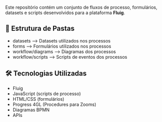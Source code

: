 Este repositório contém um conjunto de fluxos de processo, formulários, datasets e scripts desenvolvidos para a plataforma **Fluig**.
## 📁 Estrutura de Pastas

- datasets --> Datasets utilizados nos processos
- forms --> Formulários utilizados nos processos
- workflow/diagrams --> Diagramas dos processos
- workflow/scripts --> Scripts de eventos dos processos
## 🛠️ Tecnologias Utilizadas

- Fluig
- JavaScript (scripts de processo)
- HTML/CSS (formulários)
- Progress 4GL (Procedures para Zooms)
- Diagramas BPMN
- APIs
